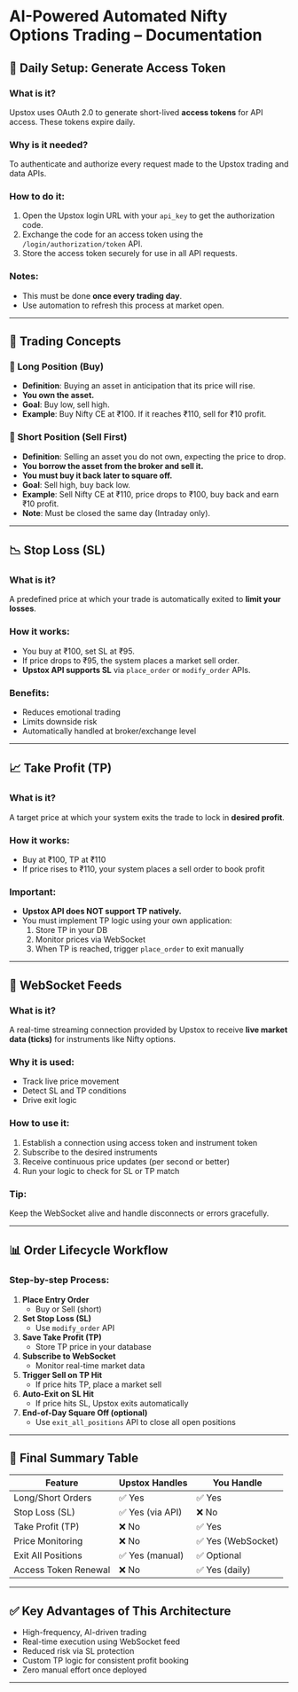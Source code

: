 # AI-Powered Automated Nifty Options Trading – Documentation

## 🔁 Daily Setup: Generate Access Token

### What is it?
Upstox uses OAuth 2.0 to generate short-lived **access tokens** for API access. These tokens expire daily.

### Why is it needed?
To authenticate and authorize every request made to the Upstox trading and data APIs.

### How to do it:
1. Open the Upstox login URL with your `api_key` to get the authorization code.
2. Exchange the code for an access token using the `/login/authorization/token` API.
3. Store the access token securely for use in all API requests.

### Notes:
- This must be done **once every trading day**.
- Use automation to refresh this process at market open.

---

## 🧠 Trading Concepts

### 🔵 Long Position (Buy)
- **Definition**: Buying an asset in anticipation that its price will rise.
- **You own the asset.**
- **Goal**: Buy low, sell high.
- **Example**: Buy Nifty CE at ₹100. If it reaches ₹110, sell for ₹10 profit.

### 🔴 Short Position (Sell First)
- **Definition**: Selling an asset you do not own, expecting the price to drop.
- **You borrow the asset from the broker and sell it.**
- **You must buy it back later to square off.**
- **Goal**: Sell high, buy back low.
- **Example**: Sell Nifty CE at ₹110, price drops to ₹100, buy back and earn ₹10 profit.
- **Note**: Must be closed the same day (Intraday only).

---

## 📉 Stop Loss (SL)

### What is it?
A predefined price at which your trade is automatically exited to **limit your losses**.

### How it works:
- You buy at ₹100, set SL at ₹95.
- If price drops to ₹95, the system places a market sell order.
- **Upstox API supports SL** via `place_order` or `modify_order` APIs.

### Benefits:
- Reduces emotional trading
- Limits downside risk
- Automatically handled at broker/exchange level

---

## 📈 Take Profit (TP)

### What is it?
A target price at which your system exits the trade to lock in **desired profit**.

### How it works:
- Buy at ₹100, TP at ₹110
- If price rises to ₹110, your system places a sell order to book profit

### Important:
- **Upstox API does NOT support TP natively.**
- You must implement TP logic using your own application:
  1. Store TP in your DB
  2. Monitor prices via WebSocket
  3. When TP is reached, trigger `place_order` to exit manually

---

## 🔌 WebSocket Feeds

### What is it?
A real-time streaming connection provided by Upstox to receive **live market data (ticks)** for instruments like Nifty options.

### Why it is used:
- Track live price movement
- Detect SL and TP conditions
- Drive exit logic

### How to use it:
1. Establish a connection using access token and instrument token
2. Subscribe to the desired instruments
3. Receive continuous price updates (per second or better)
4. Run your logic to check for SL or TP match

### Tip:
Keep the WebSocket alive and handle disconnects or errors gracefully.

---

## 📊 Order Lifecycle Workflow

### Step-by-step Process:
1. **Place Entry Order**
   - Buy or Sell (short)
2. **Set Stop Loss (SL)**
   - Use `modify_order` API
3. **Save Take Profit (TP)**
   - Store TP price in your database
4. **Subscribe to WebSocket**
   - Monitor real-time market data
5. **Trigger Sell on TP Hit**
   - If price hits TP, place a market sell
6. **Auto-Exit on SL Hit**
   - If price hits SL, Upstox exits automatically
7. **End-of-Day Square Off (optional)**
   - Use `exit_all_positions` API to close all open positions

---

## 📒 Final Summary Table

| Feature              | Upstox Handles | You Handle |
|----------------------|----------------|------------|
| Long/Short Orders     | ✅ Yes          | ✅ Yes      |
| Stop Loss (SL)        | ✅ Yes (via API)| ❌ No       |
| Take Profit (TP)      | ❌ No           | ✅ Yes      |
| Price Monitoring      | ❌ No           | ✅ Yes (WebSocket) |
| Exit All Positions    | ✅ Yes (manual) | ✅ Optional |
| Access Token Renewal  | ❌ No           | ✅ Yes (daily) |

---

## ✅ Key Advantages of This Architecture
- High-frequency, AI-driven trading
- Real-time execution using WebSocket feed
- Reduced risk via SL protection
- Custom TP logic for consistent profit booking
- Zero manual effort once deployed

---

